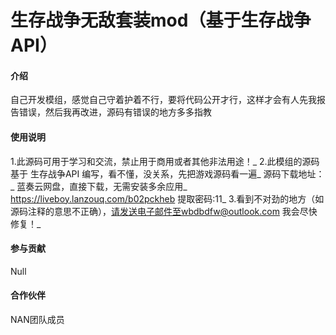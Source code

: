 # 生存战争无敌套装mod（基于生存战争API）

#### 介绍
自己开发模组，感觉自己守着护着不行，要将代码公开才行，这样才会有人先我报告错误，然后我再改进，源码有错误的地方多多指教

#### 使用说明

1.此源码可用于学习和交流，禁止用于商用或者其他非法用途！_
2.此模组的源码基于 生存战争API 编写，看不懂，没关系，先把游戏源码看一遍_
源码下载地址：_
蓝奏云网盘，直接下载，无需安装多余应用_
https://liveboy.lanzouq.com/b02pckheb
提取密码:11_
3.看到不对劲的地方（如源码注释的意思不正确），请发送电子邮件至wbdbdfw@outlook.com 我会尽快修复！_

#### 参与贡献

Null

#### 合作伙伴

NAN团队成员
